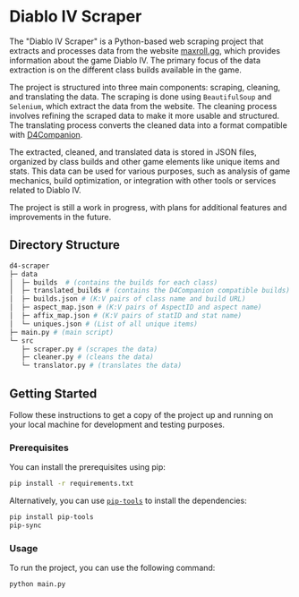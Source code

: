# Diablo IV Scraper

The "Diablo IV Scraper" is a Python-based web scraping project that extracts and processes data from the website [maxroll.gg](https://maxroll.gg/d4), which provides information about the game Diablo IV. The primary focus of the data extraction is on the different class builds available in the game.

The project is structured into three main components: scraping, cleaning, and translating the data. The scraping is done using `BeautifulSoup` and `Selenium`, which extract the data from the website. The cleaning process involves refining the scraped data to make it more usable and structured. The translating process converts the cleaned data into a format compatible with [D4Companion](https://github.com/josdemmers/Diablo4Companion).

The extracted, cleaned, and translated data is stored in JSON files, organized by class builds and other game elements like unique items and stats. This data can be used for various purposes, such as analysis of game mechanics, build optimization, or integration with other tools or services related to Diablo IV.

The project is still a work in progress, with plans for additional features and improvements in the future.

## Directory Structure

```bash
d4-scraper
├─ data
│  ├─ builds  # (contains the builds for each class)
│  ├─ translated_builds # (contains the D4Companion compatible builds)
│  ├─ builds.json # (K:V pairs of class name and build URL)
│  ├─ aspect_map.json # (K:V pairs of AspectID and aspect name)
│  ├─ affix_map.json # (K:V pairs of statID and stat name)
│  └─ uniques.json # (List of all unique items)
├─ main.py # (main script)
└─ src
   ├─ scraper.py # (scrapes the data)
   ├─ cleaner.py # (cleans the data)
   └─ translator.py # (translates the data)
```

## Getting Started

Follow these instructions to get a copy of the project up and running on your local machine for development and testing purposes.

### Prerequisites

You can install the prerequisites using pip:

```bash
pip install -r requirements.txt
```

Alternatively, you can use [`pip-tools`](https://pypi.org/project/pip-tools/) to install the dependencies:

```bash
pip install pip-tools
pip-sync
```

### Usage

To run the project, you can use the following command:

```bash
python main.py
```
